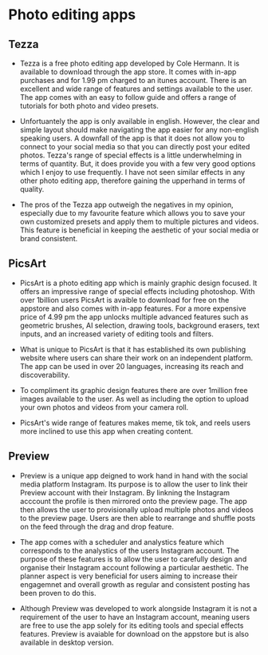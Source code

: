 # Photo editing apps

## Tezza

- Tezza is a free photo editing app developed by Cole Hermann. It is available to download through the app store. It comes with in-app purchases and for 1.99 pm charged to an itunes account. There is an excellent and wide range of features and settings available to the user. The app comes with an easy to follow guide and offers a range of tutorials for both photo and video presets.

- Unfortuantely the app is only available in english. However, the clear and simple layout should make navigating the app easier for any non-english speaking users. A downfall of the app is that it does not allow you to connect to your social media so that you can directly post your edited photos. Tezza's range of special effects is a little underwhelming in terms of quantity. But, it does provide you with a few very good options which I enjoy to use frequently. I have not seen similar effects in any other photo editing app, therefore gaining the upperhand in terms of quality.

- The pros of the Tezza app outweigh the negatives in my opinion, especially due to my favourite feature which allows you to save your own customized presets and apply them to multiple pictures and videos. This feature is beneficial in keeping the aesthetic of your social media or brand consistent.

## PicsArt

- PicsArt is a photo editing app which is mainly graphic design focused. It offers an impressive range of special effects including photoshop. With over 1billion users PicsArt is avaible to download for free on the appstore and also comes with in-app features. For a more expensive price of 4.99 pm the app unlocks multiple advanced features such as geometric brushes, AI selection, drawing tools, background erasers, text inputs, and an increased variety of editing tools and filters.

- What is unique to PicsArt is that it has established its own publishing website where users can share their work on an independent platform. The app can be used in over 20 languages, increasing its reach and discoverability.

- To compliment its graphic design features there are over 1million free images available to the user. As well as including the option to upload your own photos and videos from your camera roll.

- PicsArt's wide range of features makes meme, tik tok, and reels users more inclined to use this app when creating content.

## Preview

- Preview is a unique app deigned to work hand in hand with the social media platform Instagram. Its purpose is to allow the user to link their Preview account with their Instagram. By linkning the Instagram acccount the profile is then mirrored onto the preview page. The app then allows the user to provisionally upload multiple photos and videos to the preview page. Users are then able to rearrange and shuffle posts on the feed through the drag and drop feature.

- The app comes with a scheduler and analystics feature which corresponds to the analystics of the users Instagram account. The purpose of these features is to allow the user to carefully design and organise their Instagram account following a particular aesthetic. The planner aspect is very beneficial for users aiming to increase their engagemnet and overall growth as regular and consistent posting has been proven to do this.

- Although Preview was developed to work alongside Instagram it is not a requirement of the user to have an Instagram account, meaning users are free to use the app solely for its editing tools and special effects features. Preview is avaiable for download on the appstore but is also available in desktop version.
